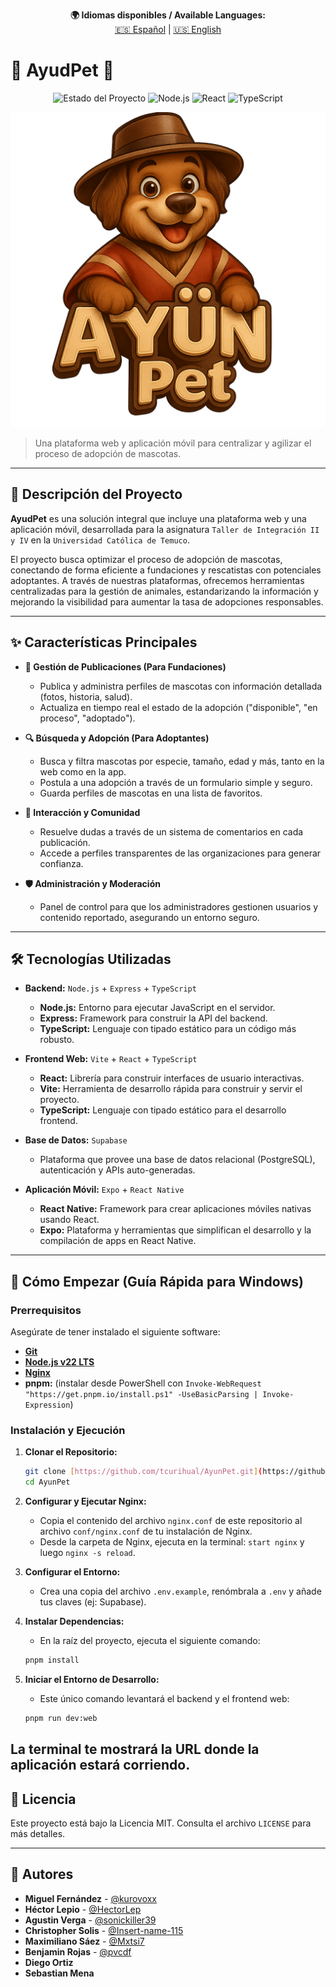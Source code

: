 <p align="center">
  <strong>🌍 Idiomas disponibles / Available Languages:</strong><br>
  <a href="README.md">🇪🇸 Español</a> |
  <a href="README.en.md">🇺🇸 English</a>
</p>

# 🐾 AyudPet 🐾

<p align="center">
  <img src="https://img.shields.io/badge/Estado-En_Desarrollo-orange?style=for-the-badge" alt="Estado del Proyecto">
  <img src="https://img.shields.io/badge/Node.js-339933?style=for-the-badge&logo=nodedotjs&logoColor=white" alt="Node.js">
  <img src="https://img.shields.io/badge/React-20232A?style=for-the-badge&logo=react&logoColor=61DAFB" alt="React">
  <img src="https://img.shields.io/badge/TypeScript-007ACC?style=for-the-badge&logo=typescript&logoColor=white" alt="TypeScript">
</p>

[![Logo de AyudPet](https://github.com/HectorLep/prueba-del-readme/raw/main/assets/logo.png)](https://github.com/HectorLep/prueba-del-readme/raw/main/assets/logo.png)
> Una plataforma web y aplicación móvil para centralizar y agilizar el proceso de adopción de mascotas.

---

## 📝 Descripción del Proyecto

**AyudPet** es una solución integral que incluye una plataforma web y una aplicación móvil, desarrollada para la asignatura `Taller de Integración II y IV` en la `Universidad Católica de Temuco`.

El proyecto busca optimizar el proceso de adopción de mascotas, conectando de forma eficiente a fundaciones y rescatistas con potenciales adoptantes. A través de nuestras plataformas, ofrecemos herramientas centralizadas para la gestión de animales, estandarizando la información y mejorando la visibilidad para aumentar la tasa de adopciones responsables.

---

## ✨ Características Principales

* **🐶 Gestión de Publicaciones (Para Fundaciones)**
    * Publica y administra perfiles de mascotas con información detallada (fotos, historia, salud).
    * Actualiza en tiempo real el estado de la adopción ("disponible", "en proceso", "adoptado").

* **🔍 Búsqueda y Adopción (Para Adoptantes)**
    * Busca y filtra mascotas por especie, tamaño, edad y más, tanto en la web como en la app.
    * Postula a una adopción a través de un formulario simple y seguro.
    * Guarda perfiles de mascotas en una lista de favoritos.

* **💬 Interacción y Comunidad**
    * Resuelve dudas a través de un sistema de comentarios en cada publicación.
    * Accede a perfiles transparentes de las organizaciones para generar confianza.

* **🛡️ Administración y Moderación**
    * Panel de control para que los administradores gestionen usuarios y contenido reportado, asegurando un entorno seguro.

---

## 🛠️ Tecnologías Utilizadas

* **Backend:** `Node.js` + `Express` + `TypeScript`
    * **Node.js:** Entorno para ejecutar JavaScript en el servidor.
    * **Express:** Framework para construir la API del backend.
    * **TypeScript:** Lenguaje con tipado estático para un código más robusto.

* **Frontend Web:** `Vite` + `React` + `TypeScript`
    * **React:** Librería para construir interfaces de usuario interactivas.
    * **Vite:** Herramienta de desarrollo rápida para construir y servir el proyecto.
    * **TypeScript:** Lenguaje con tipado estático para el desarrollo frontend.

* **Base de Datos:** `Supabase`
    * Plataforma que provee una base de datos relacional (PostgreSQL), autenticación y APIs auto-generadas.

* **Aplicación Móvil:** `Expo` + `React Native`
    * **React Native:** Framework para crear aplicaciones móviles nativas usando React.
    * **Expo:** Plataforma y herramientas que simplifican el desarrollo y la compilación de apps en React Native.

---

## 🚀 Cómo Empezar (Guía Rápida para Windows)

### Prerrequisitos

Asegúrate de tener instalado el siguiente software:
* [**Git**](https://git-scm.com/downloads)
* [**Node.js v22 LTS**](https://nodejs.org/en/download)
* [**Nginx**](https://nginx.org/download/nginx-1.28.0.zip)
* **pnpm:** (instalar desde PowerShell con `Invoke-WebRequest "https://get.pnpm.io/install.ps1" -UseBasicParsing | Invoke-Expression`)

### Instalación y Ejecución

1.  **Clonar el Repositorio:**
    ````bash
    git clone [https://github.com/tcurihual/AyunPet.git](https://github.com/tcurihual/AyunPet.git)
    cd AyunPet
    ````

2.  **Configurar y Ejecutar Nginx:**
    * Copia el contenido del archivo `nginx.conf` de este repositorio al archivo `conf/nginx.conf` de tu instalación de Nginx.
    * Desde la carpeta de Nginx, ejecuta en la terminal: `start nginx` y luego `nginx -s reload`.

3.  **Configurar el Entorno:**
    * Crea una copia del archivo `.env.example`, renómbrala a `.env` y añade tus claves (ej: Supabase).

4.  **Instalar Dependencias:**
    * En la raíz del proyecto, ejecuta el siguiente comando:
    ````bash
    pnpm install
    ````

5.  **Iniciar el Entorno de Desarrollo:**
    * Este único comando levantará el backend y el frontend web:
    ````bash
    pnpm run dev:web
    ````

La terminal te mostrará la URL donde la aplicación estará corriendo.
---

## 📜 Licencia

Este proyecto está bajo la Licencia MIT. Consulta el archivo `LICENSE` para más detalles.

---

## 👤 Autores

* **Miguel Fernández** - [@kurovoxx](https://github.com/kurovoxx)
* **Héctor Lepio** - [@HectorLep](https://github.com/HectorLep)
* **Agustin Verga** - [@sonickiller39](https://github.com/sonickiller39)
* **Christopher Solis** - [@Insert-name-115](https://github.com/Insert-name-115)
* **Maximiliano Sáez** - [@Mxtsi7](https://github.com/Mxtsi7)
* **Benjamin Rojas** - [@pvcdf](https://github.com/pvcdf)
* **Diego Ortiz**
* **Sebastian Mena**
